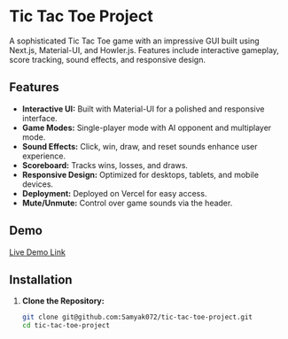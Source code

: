 # Tic Tac Toe Project

A sophisticated Tic Tac Toe game with an impressive GUI built using Next.js, Material-UI, and Howler.js. Features include interactive gameplay, score tracking, sound effects, and responsive design.

## Features

- **Interactive UI:** Built with Material-UI for a polished and responsive interface.
- **Game Modes:** Single-player mode with AI opponent and multiplayer mode.
- **Sound Effects:** Click, win, draw, and reset sounds enhance user experience.
- **Scoreboard:** Tracks wins, losses, and draws.
- **Responsive Design:** Optimized for desktops, tablets, and mobile devices.
- **Deployment:** Deployed on Vercel for easy access.
- **Mute/Unmute:** Control over game sounds via the header.

## Demo

[Live Demo Link](https://tictactoe-seven-sandy.vercel.app/)

## Installation

1. **Clone the Repository:**

   ```bash
   git clone git@github.com:Samyak072/tic-tac-toe-project.git
   cd tic-tac-toe-project

